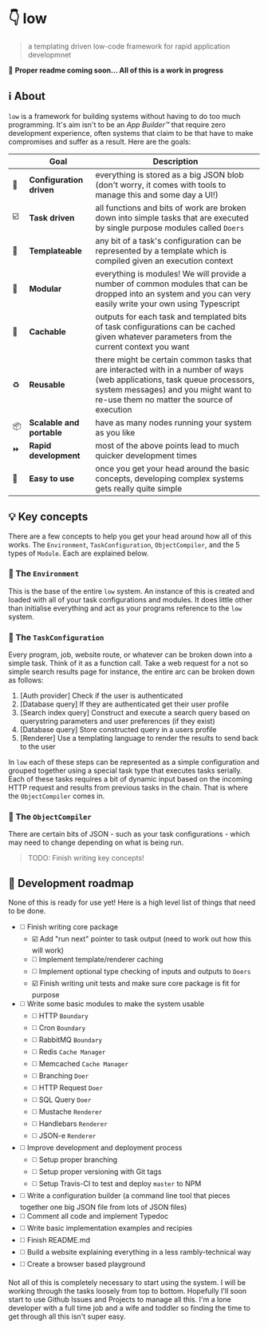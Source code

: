 # :point_down: low
> a templating driven low-code framework for rapid application developmnet

:construction: **Proper readme coming soon... All of this is a work in progress**

## :information_source: About
`low` is a framework for building systems without having to do too much programming. It's aim isn't to be an _App Builder&trade;_ that require zero development experience, often systems that claim to be that have to make compromises and suffer as a result. Here are the goals:

| | Goal | Description |
| --- | --- | --- |
| :wrench: | **Configuration driven** | everything is stored as a big JSON blob (don't worry, it comes with tools to manage this and some day a UI!) |
| :ballot_box_with_check: | **Task driven** | all functions and bits of work are broken down into simple tasks that are executed by single purpose modules called `Doers` |
| :triangular_ruler: | **Templateable** | any bit of a task's configuration can be represented by a template which is compiled given an execution context |
| :symbols: | **Modular** | everything is modules! We will provide a number of common modules that can be dropped into an system and you can very easily write your own using Typescript |
| :repeat: | **Cachable** | outputs for each task and templated bits of task configurations can be cached given whatever parameters from the current context you want |
| :recycle: | **Reusable** | there might be certain common tasks that are interacted with in a number of ways (web applications, task queue processors, system messages) and you might want to re-use them no matter the source of execution |
| :package: | **Scalable and portable** | have as many nodes running your system as you like |
| :fast_forward: | **Rapid development** | most of the above points lead to much quicker development times |
| :baby_bottle: | **Easy to use** | once you get your head around the basic concepts, developing complex systems gets really quite simple |

## :bulb: Key concepts
There are a few concepts to help you get your head around how all of this works. The `Environment`, `TaskConfiguration`, `ObjectCompiler`, and the 5 types of `Module`. Each are explained below.

### :sunrise_over_mountains: The `Environment`
This is the base of the entire `low` system. An instance of this is created and loaded with all of your task configurations and modules. It does little other than initialise everything and act as your programs reference to the `low` system.

### :memo: The `TaskConfiguration`
Every program, job, website route, or whatever can be broken down into a simple task. Think of it as a function call. Take a web request for a not so simple search results page for instance, the entire arc can be broken down as follows:

1. [Auth provider] Check if the user is authenticated
2. [Database query] If they are authenticated get their user profile
3. [Search index query] Construct and execute a search query based on querystring parameters and user preferences (if they exist)
4. [Database query] Store constructed query in a users profile
5. [Renderer] Use a templating language to render the results to send back to the user

In `low` each of these steps can be represented as a simple configuration and grouped together using a special task type that executes tasks serially. Each of these tasks requires a bit of dynamic input based on the incoming HTTP request and results from previous tasks in the chain. That is where the `ObjectCompiler` comes in.

### :hammer: The `ObjectCompiler`
There are certain bits of JSON - such as your task configurations - which may need to change depending on what is being run.

> TODO: Finish writing key concepts!

## :construction: Development roadmap
None of this is ready for use yet! Here is a high level list of things that need to be done.

* :white_medium_square: Finish writing core package
  * :ballot_box_with_check: Add "run next" pointer to task output (need to work out how this will work)
  * :white_medium_square: Implement template/renderer caching
  * :white_medium_square: Implement optional type checking of inputs and outputs to `Doers`
  * :ballot_box_with_check: Finish writing unit tests and make sure core package is fit for purpose
* :white_medium_square: Write some basic modules to make the system usable
  * :white_medium_square: HTTP `Boundary`
  * :white_medium_square: Cron `Boundary`
  * :white_medium_square: RabbitMQ `Boundary`
  * :white_medium_square: Redis `Cache Manager`
  * :white_medium_square: Memcached `Cache Manager`
  * :white_medium_square: Branching `Doer`
  * :white_medium_square: HTTP Request `Doer`
  * :white_medium_square: SQL Query `Doer`
  * :white_medium_square: Mustache `Renderer`
  * :white_medium_square: Handlebars `Renderer`
  * :white_medium_square: JSON-e `Renderer`
* :white_medium_square: Improve development and deployment process
  * :white_medium_square: Setup proper branching
  * :white_medium_square: Setup proper versioning with Git tags
  * :white_medium_square: Setup Travis-CI to test and deploy `master` to NPM
* :white_medium_square: Write a configuration builder (a command line tool that pieces together one big JSON file from lots of JSON files)
* :white_medium_square: Comment all code and implement Typedoc
* :white_medium_square: Write basic implementation examples and recipies
* :white_medium_square: Finish README.md
* :white_medium_square: Build a website explaining everything in a less rambly-technical way
* :white_medium_square: Create a browser based playground

Not all of this is completely necessary to start using the system. I will be working through the tasks loosely from top to bottom. Hopefully I'll soon start to use Github Issues and Projects to manage all this. I'm a lone developer with a full time job and a wife and toddler so finding the time to get through all this isn't super easy.